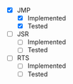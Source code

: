 
 - [x] JMP
	 - [x] Implemented
	 - [x] Tested
 - [ ] JSR
	 - [ ] Implemented
	 - [ ] Tested
 - [ ] RTS
	 - [ ] Implemented
	 - [ ] Tested
